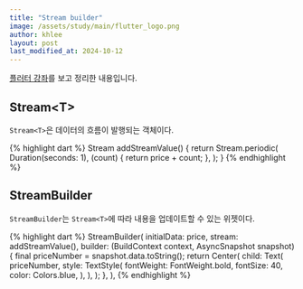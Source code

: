 ```yaml
---
title: "Stream builder"
image: /assets/study/main/flutter_logo.png
author: khlee
layout: post
last_modified_at: 2024-10-12
---
```


[플러터 강좌](https://youtu.be/YojoXx383TI)를 보고 정리한 내용입니다.

## Stream\<T\>

`Stream<T>`은 데이터의 흐름이 발행되는 객체이다.

{% highlight dart %}
Stream<int> addStreamValue() {
  return Stream<int>.periodic(
    Duration(seconds: 1),
    (count) {
      return price + count;
    },
  );
}
{% endhighlight %}

## StreamBuilder

`StreamBuilder`는 `Stream<T>`에 따라 내용을 업데이트할 수 있는 위젯이다.

{% highlight dart %}
StreamBuilder<int>(
  initialData: price,
  stream: addStreamValue(),
  builder: (BuildContext context, AsyncSnapshot<int> snapshot) {
    final priceNumber = snapshot.data.toString();
    return Center(
      child: Text(
        priceNumber,
        style: TextStyle(
          fontWeight: FontWeight.bold,
          fontSize: 40,
          color: Colors.blue,
        ),
      ),
    );
  },
),
{% endhighlight %}

